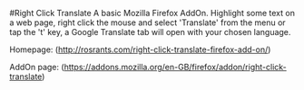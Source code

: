 #Right Click Translate
A basic Mozilla Firefox AddOn. Highlight some text on a web page, right click the mouse and select 'Translate' from the menu or tap the 't' key, a Google Translate tab will open with your chosen language.

Homepage: (http://rosrants.com/right-click-translate-firefox-add-on/)

AddOn page: (https://addons.mozilla.org/en-GB/firefox/addon/right-click-translate)
